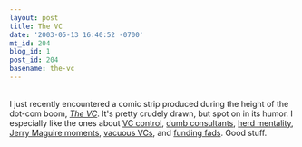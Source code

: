 ```yaml
---
layout: post
title: The VC
date: '2003-05-13 16:40:52 -0700'
mt_id: 204
blog_id: 1
post_id: 204
basename: the-vc
---
```

<br />I just recently encountered a comic strip produced during the height of the dot-com boom, <a href="http://www.thevc.com/"><em>The VC</em></a>. It's pretty crudely drawn, but spot on in its humor. I especially like the ones about <a href="http://www.thevc.com/strips/strip03.html">VC control</a>, <a href="http://www.thevc.com/strips/strip04.html">dumb consultants</a>, <a href="http://www.thevc.com/strips/strip08.html">herd mentality</a>, <a href="http://www.thevc.com/strips/Upside04.html">Jerry Maguire moments</a>, <a href="http://www.thevc.com/strips/strip20.html">vacuous VCs</a>, and <a href="http://www.thevc.com/strips/strip18.html">funding fads</a>. Good stuff.<br /><br /><br />
